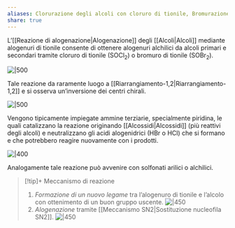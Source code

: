 ```yaml
---
aliases: Clorurazione degli alcoli con cloruro di tionile, Bromurazione degli alcoli con bromuro di tionile,
share: true
---
```

L’[[Reazione di alogenazione|Alogenazione]] degli [[Alcoli|Alcoli]] mediante alogenuri di tionile consente di ottenere alogenuri alchilici da alcoli primari e secondari tramite cloruro di tionile (SOCl<sub>2</sub>) o bromuro di tionile (SOBr<sub>2</sub>).

![|500](3d3ab8db40100c82872865de3058b48a_MD5%201.png)

Tale reazione da raramente luogo a [[Riarrangiamento-1,2|Riarrangiamento-1,2]] e si osserva un’inversione dei centri chirali.

![|500](5f4755cc326ee3d254716cd7e2ebdec7_MD5%201.png)

Vengono tipicamente impiegate ammine terziarie, specialmente piridina, le quali catalizzano la reazione originando [[Alcossidi|Alcossidi]] (più reattivi degli alcoli) e neutralizzano gli acidi alogenidrici (HBr o HCl) che si formano e che potrebbero reagire nuovamente con i prodotti.

![|400](3ece15e55883d1bc25787087f2fa730a_MD5%201.png)

Analogamente tale reazione può avvenire con solfonati arilici o alchilici.

> [!tip]+ Meccanismo di reazione
> 1. *Formazione di un nuovo legame* tra l’alogenuro di tionile e l’alcolo con ottenimento di un buon gruppo uscente.
   ![|450](a1a06e40dfc93cb4b398b8922ffe834f_MD5%201.png)
> 2. *Alogenazione* tramite [[Meccanismo SN2|Sostituzione nucleofila SN2]].
>    ![|450](4aa28eaaf598f2cd88ce2494ac9dc45b_MD5%201.png)